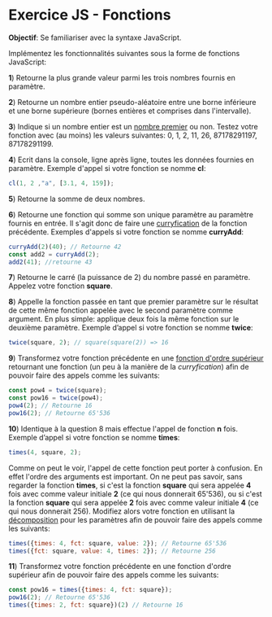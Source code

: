 # Exercice JS - Fonctions

**Objectif**: Se familiariser avec la syntaxe JavaScript.

Implémentez les fonctionnalités  suivantes sous la forme de fonctions JavaScript:

**1**)  Retourne la plus grande valeur parmi les trois nombres fournis en paramètre.  

**2**)  Retourne un nombre entier pseudo-aléatoire entre une borne inférieure et une borne supérieure (bornes entières et comprises dans l'intervalle).   

**3**)  Indique si un nombre entier est un [nombre premier](https://fr.wikipedia.org/wiki/Nombre_premier) ou non. Testez votre fonction avec (au moins) les valeurs suivantes: 0, 1, 2, 11, 26, 87178291197, 87178291199.

**4**)  Ecrit dans la console, ligne après ligne, toutes les données fournies en paramètre. Exemple d'appel si votre fonction se nomme **cl**:
  ```js
cl(1, 2 ,"a", [3.1, 4, 159]);
  ```
  
**5**)  Retourne la somme de deux nombres.

**6**)  Retourne une fonction qui somme son unique paramètre au paramètre fournis en entrée. Il s'agit donc de faire une [curryfication](https://fr.wikipedia.org/wiki/Curryfication) de la fonction précédente. Exemples d'appels si votre fonction se nomme **curryAdd**:
```js
curryAdd(2)(40); // Retourne 42
const add2 = curryAdd(2);
add2(41); //retourne 43
```

**7**)  Retourne le carré (la puissance de 2) du nombre passé en paramètre. Appelez votre fonction **square**.

**8**)  Appelle la fonction passée en tant que premier paramètre sur le résultat de cette même fonction appelée avec le second paramètre comme argument. En plus simple: applique deux fois la même fonction sur le deuxième paramètre. Exemple d’appel si votre fonction se nomme **twice**:
```js
twice(square, 2); // square(square(2)) => 16
```
**9**)  Transformez votre fonction précédente en une  [fonction d'ordre supérieur](https://fr.wikipedia.org/wiki/Fonction_d%27ordre_sup%C3%A9rieur) retournant une fonction (un peu à la manière de la *curryfication*) afin de pouvoir faire des appels comme les suivants:
```js
const pow4 = twice(square);
const pow16 = twice(pow4);
pow4(2); // Retourne 16
pow16(2); // Retourne 65'536
``` 
**10**)  Identique à la question 8 mais effectue l'appel de fonction **n** fois. Exemple d’appel si votre fonction se nomme **times**:
```js
times(4, square, 2); 
```
Comme on peut le voir, l'appel de cette fonction peut porter à confusion. En effet l'ordre des arguments est important. On ne peut pas savoir, sans regarder la fonction **times**, si c'est la fonction  **square** qui sera appelée **4** fois avec comme valeur initiale **2** (ce qui nous donnerait  65'536), ou si c'est la fonction **square** qui sera appelée **2** fois avec comme valeur initiale **4** (ce qui nous donnerait  256). Modifiez alors votre fonction en utilisant la [décomposition](https://simonsmith.io/destructuring-objects-as-function-parameters-in-es6) pour les paramètres afin de pouvoir faire des appels comme les suivants:
```js
times({times: 4, fct: square, value: 2}); // Retourne 65'536
times({fct: square, value: 4, times: 2}); // Retourne 256
```

**11**)  Transformez votre fonction précédente en une  fonction d'ordre supérieur afin de pouvoir faire des appels comme les suivants:

```js
const pow16 = times({times: 4, fct: square});
pow16(2); // Retourne 65'536
times({times: 2, fct: square})(2) // Retourne 16
```

